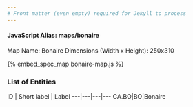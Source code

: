 ```yaml
---
# Front matter (even empty) required for Jekyll to process
---
```


#### JavaScript Alias: maps/bonaire

Map Name: Bonaire
Dimensions (Width x Height): 250x310



{% embed_spec_map bonaire-map.js %}

### List of Entities

ID | Short label | Label
---|---|---|---
CA.BO|BO|Bonaire

